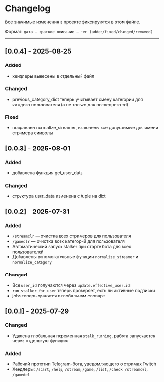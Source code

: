# Changelog

Все значимые изменения в проекте фиксируются в этом файле.

Формат: `дата – краткое описание – тег (added/fixed/changed/removed)`

---

## [0.0.4] - 2025-08-25

### Added

- хендлеры вынесены в отдельный файл

### Changed

- previous_category_dict теперь учитывает смену категории для каждого пользователя (а не только для последнего xd)

### Fixed

- поправлен normalize_streamer, включены все допустимые для имени стримера символы

## [0.0.3] - 2025-08-01

### Added

- добавлена функция get_user_data

### Changed

- структура user_data изменена с tuple на dict

## [0.0.2] - 2025-07-31

### Added

- `/streamclr` — очистка всех стримеров для пользователя
- `/gameclr` — очистка всех категорий для пользователя
- Автоматический запуск stalker при старте бота для всех пользователей
- Добавлены вспомогательные функции `normalize_streamer` и `normalize_category`

### Changed

- Все `user_id` получаются через `update.effective_user.id`
- `run_stalker_for_user` теперь проверяет, есть ли активные подписки
- jobs теперь хранятся в глобальном словаре

## [0.0.1] - 2025-07-29

### Changed

- Удалена глобальная переменная `stalk_running`, работа запускается через отдельную функцию

### Added

- Рабочий прототип Telegram-бота, уведомляющего о стримах Twitch
- Хендлеры: `/start`, `/help`, `/stream`, `/game`, `/list`, `/check`, `/streamdel`, `/gamedel`

